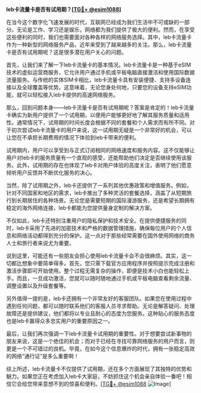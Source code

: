 **leb卡流量卡是否有试用期？[[TG💪+ @esim1088](https://t.me/s/esim1088)]**

在当今这个数字化飞速发展的时代，互联网已经成为我们生活中不可或缺的一部分。无论是工作、学习还是娱乐，网络都为我们提供了极大的便利。然而，在享受这些便利的同时，我们也需要面对各种各样的网络服务选择。其中，leb卡流量卡作为一种新型的网络服务产品，近年来受到了越来越多的关注。那么，leb卡流量卡是否有试用期呢？这是很多潜在用户关心的问题。

首先，让我们来了解一下leb卡流量卡的基本情况。leb卡流量卡是一种基于eSIM技术的虚拟运营商服务，它允许用户通过手机或平板电脑直接激活和使用国际数据流量服务。与传统的实体SIM卡相比，leb卡流量卡具有安装便捷、支持多设备连接以及全球覆盖等优势。这意味着，无论您身处何地，只要您的设备支持eSIM功能，就可以轻松接入leb卡提供的高速网络服务。

那么，回到问题本身——leb卡流量卡是否有试用期呢？答案是肯定的！leb卡流量卡确实为新用户提供了一个试用期，以便用户能够更好地了解其服务质量和适用性。通常情况下，试用期的时间长度会根据不同的套餐和个人需求而有所不同。对于初次尝试leb卡流量卡的用户来说，这一试用期无疑是一个非常好的机会，可以让您在不承担长期费用的情况下体验到leb卡带来的便利。

试用期内，用户可以享受到与正式订阅相同的网络速度和服务内容。这不仅能够让用户对leb卡的服务质量有一个直观的感受，还能帮助他们决定是否继续使用该服务。此外，试用期的存在也体现了leb卡对用户体验的高度关注，表明了他们愿意倾听用户反馈并不断优化服务的决心。

当然，除了试用期之外，leb卡还提供了一系列其他优惠政策和增值服务。例如，针对不同国家和地区的需求，leb卡推出了多种灵活的套餐选择，涵盖了从短期旅行到长期居住的各种场景。无论您是需要短期的国际漫游服务，还是希望长期拥有稳定的海外网络连接，leb卡都能为您提供量身定制的解决方案。

不仅如此，leb卡还特别注重用户的隐私保护和技术安全。在提供便捷服务的同时，leb卡采用了先进的加密技术和严格的数据管理措施，确保每位用户的个人信息和网络活动都得到充分的保护。这一点对于那些经常需要在国外使用网络的商务人士和旅行者来说尤为重要。

说到这里，可能还有一些朋友会担心使用leb卡流量卡会不会很麻烦。其实，这一切都比想象中要简单得多。首先，您只需下载官方应用程序并按照提示完成注册和激活步骤即可开始使用。整个过程无需复杂的操作，即便是技术小白也能轻松上手。而且，一旦成功激活，您就可以随时随地通过手机或平板电脑查看剩余流量、调整设置以及升级套餐等。

另外值得一提的是，leb卡还拥有一个非常友好的客服团队。如果您在使用过程中遇到任何问题，都可以随时联系他们的客服人员寻求帮助。无论是解答疑问、处理故障还是提供建议，他们都将以专业且耐心的态度为您服务。这种贴心的服务态度也是leb卡赢得众多忠实用户的重要原因之一。

最后，让我们再次强调一下leb卡流量卡试用期的重要性。对于想要尝试新事物的朋友来说，这是一个绝佳的机会；而对于已经在寻找可靠网络服务的用户而言，则更是一个不可错过的良机。毕竟，在如今这个信息爆炸的时代，拥有一张稳定高效的网络“通行证”是多么重要啊！

综上所述，leb卡流量卡不仅提供了试用期，还在多个方面展现了其独特的优势和魅力。如果您正在考虑加入leb卡大家庭，不妨抓住这个机会亲自体验一番吧！相信它会给您带来意想不到的惊喜和便利。[[TG💪+ @esim1088](https://t.me/s/esim1088) ![Image](https://i.postimg.cc/4NQfJmqS/Snipaste-2025-05-13-00-14-12.png)]